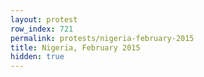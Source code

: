 ```yaml
---
layout: protest
row_index: 721
permalink: protests/nigeria-february-2015
title: Nigeria, February 2015
hidden: true
---
```

